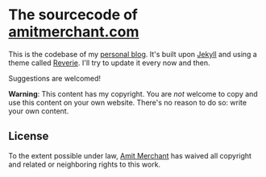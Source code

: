 The sourcecode of [amitmerchant.com](https://www.amitmerchant.com)
==========================

This is the codebase of my [personal blog](https://www.amitmerchant.com). It's built upon [Jekyll](https://jekyllrb.com/) and using a theme called [Reverie](https://github.com/amitmerchant1990/reverie). I'll try to update it every now and then.

Suggestions are welcomed!

**Warning**: This content has my copyright. You are _not_ welcome to copy and use this content on your own website. There's no reason to do so: write your own content.

## License

To the extent possible under law, [Amit Merchant](https://www.amitmerchant.com) has waived all copyright and related or neighboring rights to this work.

